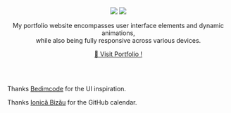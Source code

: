 &nbsp;

<p align="center">
  <img src="https://readme-typing-svg.demolab.com/?lines=Aman Chaudhary + | + Portfolio;&%20Code&center=true&width=700&height=50&weight=800&size=35&duration=2000&pause=2000">
  <img src="https://user-images.githubusercontent.com/73097560/115834477-dbab4500-a447-11eb-908a-139a6edaec5c.gif">
</p> 


<p align=center >My portfolio website encompasses user interface elements and dynamic animations,<br>while also being fully responsive across various devices.</p>
<p align=center>
    <a href="https://amanchaudhary214.github.io/" target="blank">🔗 Visit Portfolio ! </a>
</p>

<br>
<br>

Thanks [Bedimcode](https://github.com/bedimcode) for the UI inspiration.

Thanks [Ionică Bizău](https://github.com/IonicaBizau) for the GitHub calendar.
